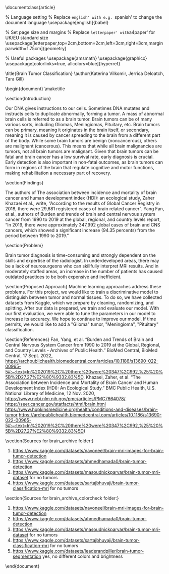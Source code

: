 \documentclass{article}

% Language setting
% Replace `english' with e.g. `spanish' to change the document language
\usepackage[english]{babel}

% Set page size and margins
% Replace `letterpaper' with`a4paper' for UK/EU standard size
\usepackage[letterpaper,top=2cm,bottom=2cm,left=3cm,right=3cm,marginparwidth=1.75cm]{geometry}

% Useful packages
\usepackage{amsmath}
\usepackage{graphicx}
\usepackage[colorlinks=true, allcolors=blue]{hyperref}

\title{Brain Tumor Classification}
\author{Katerina Vilkomir, Jerrica Deloatch, Tara Gill}

\begin{document}
\maketitle


\section{Introduction}

Our DNA gives instructions to our cells. Sometimes DNA mutates and instructs cells to duplicate abnormally, forming a tumor. A mass of abnormal brain cells is referred to as a brain tumor. Brain tumors can be of many various sorts, including Gliomas, Meningiomas, Pituitary, etc. Brain tumors can be primary, meaning it originates in the brain itself, or secondary, meaning it is caused by cancer spreading to the brain from a different part of the body. While some brain tumors are benign (noncancerous), others are malignant (cancerous). This means that while all brain malignancies are tumors, not all brain tumors are malignant. Given that brain tumors can be fatal and brain cancer has a low survival rate, early diagnosis is crucial. Early detection is also important in non-fatal outcomes, as brain tumors can form in regions of the brain that regulate cognitive and motor functions, making rehabilitation a necessary part of recovery.

\section{Findings}

The authors of The association between incidence and mortality of brain cancer and human development index (HDI): an ecological study, Zaher Khazaei et al., write, “According to the results of Global Cancer Registry in 2018, there were 29,681 registered cases of brain related cancer”. Yang Fan, et al., authors of Burden and trends of brain and central nervous system cancer from 1990 to 2019 at the global, regional, and country levels report, “In 2019, there were approximately 347,992 global cases of brain and CNS cancers, which showed a significant increase (94.35 percents) from the period between 1990 to 2019.”

\section{Problem}

Brain tumor diagnosis is time-consuming and strongly dependent on the skills and expertise of the radiologist. In underdeveloped areas, there may be a lack of neurosurgeons who can skillfully interpret MRI results. And in moderately staffed areas, an increase in the number of patients has caused outdated practices to be both expensive and inefficient.

\section{Proposed Approach}
Machine learning approaches address these problems. For this project, we would like to train a discriminative model to distinguish between tumor and normal tissues. To do so, we have collected datasets from Kaggle, which we prepare by cleaning, randomizing, and splitting. After our data is prepared, we train and evaluate our model. With our first evaluation, we were able to tune the parameters in our model to increase its accuracy. We hope to continue to improve our model. If time permits, we would like to add a "Glioma" tumor, "Meningioma", "Pituitary" classification.

\section{References}
Fan, Yang, et al. “Burden and Trends of Brain and Central Nervous System Cancer from 1990 to 2019 at the Global, Regional, and Country Levels - Archives of Public Health.” BioMed Central, BioMed Central, 17 Sept. 2022, https://archpublichealth.biomedcentral.com/articles/10.1186/s13690-022-00965-5#:~:text=In%202019%2C%20there%20were%20347%2C992,%25%20%5B%2D27.27%E2%80%9332.83%5D.
Khazaei, Zaher, et al. “The Association between Incidence and Mortality of Brain Cancer and Human Development Index (HDI): An Ecological Study.” BMC Public Health, U.S. National Library of Medicine, 12 Nov. 2020, https://www.ncbi.nlm.nih.gov/pmc/articles/PMC7664078/.
https://seer.cancer.gov/statfacts/html/brain.html
https://www.hopkinsmedicine.org/health/conditions-and-diseases/brain-tumor
https://archpublichealth.biomedcentral.com/articles/10.1186/s13690-022-00965-5#:~:text=In%202019%2C%20there%20were%20347%2C992,%25%20%5B%2D27.27%E2%80%9332.83%5D)


\section{Sources for brain_archive folder:}


1. https://www.kaggle.com/datasets/navoneel/brain-mri-images-for-brain-tumor-detection 
2. https://www.kaggle.com/datasets/ahmedhamada0/brain-tumor-detection  
3. https://www.kaggle.com/datasets/masoudnickparvar/brain-tumor-mri-dataset for no tumors  
4. https://www.kaggle.com/datasets/sartajbhuvaji/brain-tumor-classification-mri for no tumors 

\section{Sources for brain_archive_colorcheck folder:}

1. https://www.kaggle.com/datasets/navoneel/brain-mri-images-for-brain-tumor-detection 
2. https://www.kaggle.com/datasets/ahmedhamada0/brain-tumor-detection  
3. https://www.kaggle.com/datasets/masoudnickparvar/brain-tumor-mri-dataset for no tumors  
4. https://www.kaggle.com/datasets/sartajbhuvaji/brain-tumor-classification-mri for no tumors 
5. https://www.kaggle.com/datasets/leaderandpiller/brain-tumor-segmentation yes, no different colors and brightness

\end{document}
